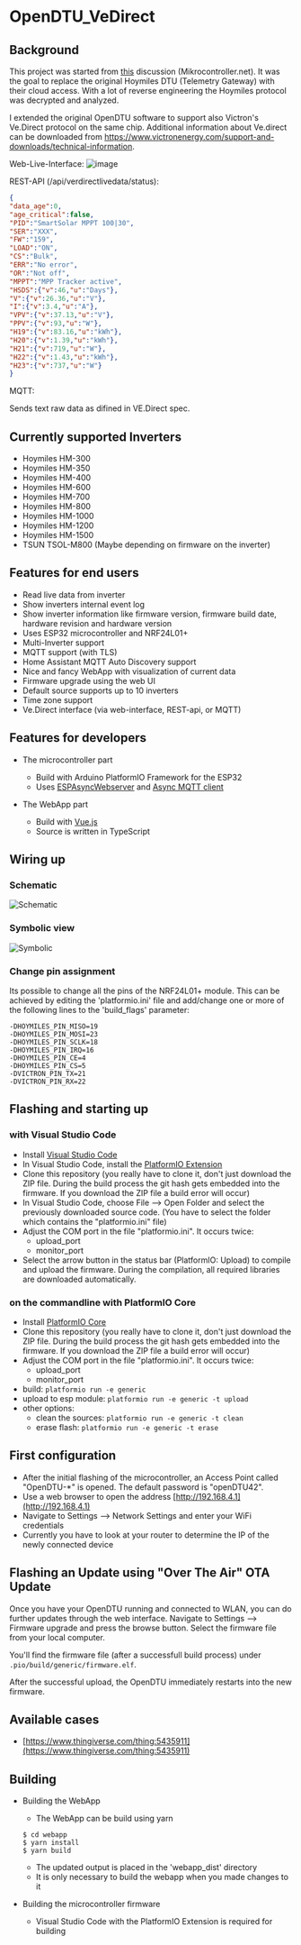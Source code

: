 # OpenDTU_VeDirect

## Background
This project was started from [this](https://www.mikrocontroller.net/topic/525778) discussion (Mikrocontroller.net).
It was the goal to replace the original Hoymiles DTU (Telemetry Gateway) with their cloud access. With a lot of reverse engineering the Hoymiles protocol was decrypted and analyzed.

I extended the original OpenDTU software to support also Victron's Ve.Direct protocol on the same chip. Additional information about Ve.direct can be downloaded from https://www.victronenergy.com/support-and-downloads/technical-information.

Web-Live-Interface:
![image](https://user-images.githubusercontent.com/59169507/187224107-4e0d0cab-2e1b-4e47-9410-a49f80aa6789.png)

REST-API (/api/verdirectlivedata/status):
````JSON
{
"data_age":0,
"age_critical":false,
"PID":"SmartSolar MPPT 100|30",
"SER":"XXX",
"FW":"159",
"LOAD":"ON",
"CS":"Bulk",
"ERR":"No error",
"OR":"Not off",
"MPPT":"MPP Tracker active",
"HSDS":{"v":46,"u":"Days"},
"V":{"v":26.36,"u":"V"},
"I":{"v":3.4,"u":"A"},
"VPV":{"v":37.13,"u":"V"},
"PPV":{"v":93,"u":"W"},
"H19":{"v":83.16,"u":"kWh"},
"H20":{"v":1.39,"u":"kWh"},
"H21":{"v":719,"u":"W"},
"H22":{"v":1.43,"u":"kWh"},
"H23":{"v":737,"u":"W"}
}
````

MQTT:

Sends text raw data as difined in VE.Direct spec.

## Currently supported Inverters
* Hoymiles HM-300
* Hoymiles HM-350
* Hoymiles HM-400
* Hoymiles HM-600
* Hoymiles HM-700
* Hoymiles HM-800
* Hoymiles HM-1000
* Hoymiles HM-1200
* Hoymiles HM-1500
* TSUN TSOL-M800 (Maybe depending on firmware on the inverter)

## Features for end users
* Read live data from inverter
* Show inverters internal event log
* Show inverter information like firmware version, firmware build date, hardware revision and hardware version
* Uses ESP32 microcontroller and NRF24L01+
* Multi-Inverter support
* MQTT support (with TLS)
* Home Assistant MQTT Auto Discovery support
* Nice and fancy WebApp with visualization of current data
* Firmware upgrade using the web UI
* Default source supports up to 10 inverters
* Time zone support
* Ve.Direct interface (via web-interface, REST-api, or MQTT)


## Features for developers
* The microcontroller part
    * Build with Arduino PlatformIO Framework for the ESP32
    * Uses [ESPAsyncWebserver](https://github.com/me-no-dev/ESPAsyncWebServer) and [Async MQTT client](https://github.com/marvinroger/async-mqtt-client)

* The WebApp part
    * Build with [Vue.js](https://vuejs.org)
    * Source is written in TypeScript

## Wiring up
### Schematic
![Schematic](docs/Wiring_ESP32_Schematic.png)

### Symbolic view
![Symbolic](docs/Wiring_ESP32_Symbol.png)

### Change pin assignment
Its possible to change all the pins of the NRF24L01+ module.
This can be achieved by editing the 'platformio.ini' file and add/change one or more of the following lines to the 'build_flags' parameter:
```
-DHOYMILES_PIN_MISO=19
-DHOYMILES_PIN_MOSI=23
-DHOYMILES_PIN_SCLK=18
-DHOYMILES_PIN_IRQ=16
-DHOYMILES_PIN_CE=4
-DHOYMILES_PIN_CS=5
-DVICTRON_PIN_TX=21
-DVICTRON_PIN_RX=22 
```

## Flashing and starting up
### with Visual Studio Code
* Install [Visual Studio Code](https://code.visualstudio.com/download)
* In Visual Studio Code, install the [PlatformIO Extension](https://marketplace.visualstudio.com/items?itemName=platformio.platformio-ide)
* Clone this repository (you really have to clone it, don't just download the ZIP file. During the build process the git hash gets embedded into the firmware. If you download the ZIP file a build error will occur)
* In Visual Studio Code, choose File --> Open Folder and select the previously downloaded source code. (You have to select the folder which contains the "platformio.ini" file)
* Adjust the COM port in the file "platformio.ini". It occurs twice:
    * upload_port
    * monitor_port
* Select the arrow button in the status bar (PlatformIO: Upload) to compile and upload the firmware. During the compilation, all required libraries are downloaded automatically.
### on the commandline with PlatformIO Core
* Install [PlatformIO Core](https://platformio.org/install/cli)
* Clone this repository (you really have to clone it, don't just download the ZIP file. During the build process the git hash gets embedded into the firmware. If you download the ZIP file a build error will occur)
* Adjust the COM port in the file "platformio.ini". It occurs twice:
    * upload_port
    * monitor_port
* build: `platformio run -e generic`
* upload to esp module: `platformio run -e generic -t upload`
* other options:
  * clean the sources:  `platformio run -e generic -t clean`
  * erase flash: `platformio run -e generic -t erase`

## First configuration
* After the initial flashing of the microcontroller, an Access Point called "OpenDTU-*" is opened. The default password is "openDTU42".
* Use a web browser to open the address [http://192.168.4.1](http://192.168.4.1)
* Navigate to Settings --> Network Settings and enter your WiFi credentials
* Currently you have to look at your router to determine the IP of the newly connected device

## Flashing an Update using "Over The Air" OTA Update
Once you have your OpenDTU running and connected to WLAN, you can do further updates through the web interface.
Navigate to Settings --> Firmware upgrade and press the browse button. Select the firmware file from your local computer.

You'll find the firmware file (after a successfull build process) under `.pio/build/generic/firmware.elf`.

After the successful upload, the OpenDTU immediately restarts into the new firmware.


## Available cases
* [https://www.thingiverse.com/thing:5435911](https://www.thingiverse.com/thing:5435911)

## Building
* Building the WebApp
    * The WebApp can be build using yarn
    ```
    $ cd webapp
    $ yarn install
    $ yarn build
    ```
    * The updated output is placed in the 'webapp_dist' directory
    * It is only necessary to build the webapp when you made changes to it

* Building the microcontroller firmware
    * Visual Studio Code with the PlatformIO Extension is required for building
